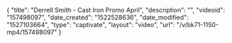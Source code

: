 {
    "title": "Derrell Smith - Cast Iron Promo April",
    "description": "",
    "videoid": "157498097",
    "date_created": "1522528636",
    "date_modified": "1527103664",
    "type": "captivate",
    "layout": "video",
    "url": "\/v\/bk71-1150-mp4\/157498097"
}